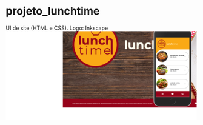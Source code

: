 # projeto_lunchtime
UI de site (HTML e CSS). Logo: Inkscape
![](https://github.com/Pedrocfms/projeto_lunchtime/blob/master/img/site.png)
